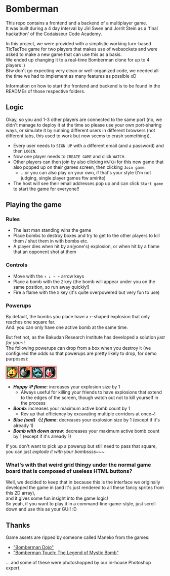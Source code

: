 # Bomberman

This repo contains a frontend and a backend of a multiplayer game.  
It was built during a 4 day interval by Jiri Swen and Jorrit Stein as a 'final hackathon' of the Codaisseur Code Academy.  

In this project, we were provided with a simplistic working turn-based TicTacToe game for two players that makes use of websockets and were asked to make a new game that can use this as a basis.  
We ended up changing it to a real-time Bomberman clone for up to 4 players :)  
Btw don't go expecting very clean or well-organized code, we needed all the time we had to implement as many features as possible xD

Information on how to start the frontend and backend is to be found in the READMEs of those respective folders.

## Logic 

Okay, so you and 1-3 other players are connected to the same port (no, we didn't manage to deploy it at the time so please use your own port-sharing ways, or simulate it by running different users in different browsers (not different tabs, this used to work but now seems to crash something)).  
* Every user needs to `SIGN UP` with a different email (and a password) and then `LOGIN`.  
* Now one player needs to `CREATE GAME` and click `WATCH`.  
* Other players can then join by also clicking `WATCH` for this new game that also popped up on their games screen, then clicking `Join game`.
  * ...or you can also play on your own, if that's your style (I'm not judging, single player games ftw amirite)
* The host will see their email addresses pop up and can click `Start game` to start the game for everyone!!

## Playing the game

### Rules

* The last man standing wins the game
* Place bombs to destroy boxes and try to get to the other players to kill them / shut them in with bombs etc.
* A player dies when hit by an(yone's) explosion, or when hit by a flame that an opponent shot at them

### Controls

* Move with the `↑ ↓ → ←` arrow keys
* Place a bomb with the `Z` key (the bomb will appear under you on the same position, so run away quickly!)
* Fire a flame with the `X` key (it's quite overpowered but very fun to use)

### Powerups

By default, the bombs you place have a `+`-shaped explosion that only reaches one square far.  
And: you can only have one active bomb at the same time.

But fret not, as the Bakudan Research Institute has developed a solution *just for you*~!  
The following powerups can drop from a box when you destroy it (we configured the odds so that powerups are pretty likely to drop, for demo purposes):

<img src="./client/src/images/df^.gif" width="40px"/><img src="./client/src/images/db^.gif" width="40px"/><img src="./client/src/images/dfv.gif" width="40px"/><img src="./client/src/images/dbv.gif" width="40px"/>  

* ***Happy :P flame***: increases your explosion size by 1
  * Always useful for killing your friends to have explosions that extend to the edges of the screen, though watch out not to kill yourself in the process
* ***Bomb***: increases your maximum active bomb count by 1
  * Rev up that efficiency by excavating multiple corridors at once~!
* ***Blue (sad)〈:( flame***: decreases your explosion size by 1 (except if it's already 1)
* ***Bomb with down arrow***: decreases your maximum active bomb count by 1 (except if it's already 1)

If you don't want to pick up a powerup but still need to pass that square, you can just *explode it with your bombssss*~~~

### What's with that weird grid thingy under the normal game board that is composed of useless HTML buttons?

Well, we decided to keep that in because this is the interface we originally developed the game in (and it's just rendered to all these fancy sprites from this 2D array),  
and it gives some fun insight into the game logic!  
So yeah, if you want to play it in a command-line-game-style, just scroll down and use this as your GUI! :D

## Thanks

Game assets are ripped by someone called Maneko from the games:
* ["Bomberman Dojo"](http://spritedatabase.net/file/15551/Bomberman_Enemies_and_Miscellaneous)
* ["Bomberman Touch: The Legend of Mystic Bomb"](http://spritedatabase.net/file/15558/Tiles_and_Miscellaneous)  

... and some of these were photoshopped by our in-house Photoshop expert.